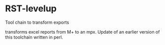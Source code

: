 # RST-levelup
Tool chain to transform exports

transforms excel reports from M+ to an mpx. Update of an earlier version of this toolchain written in perl.
